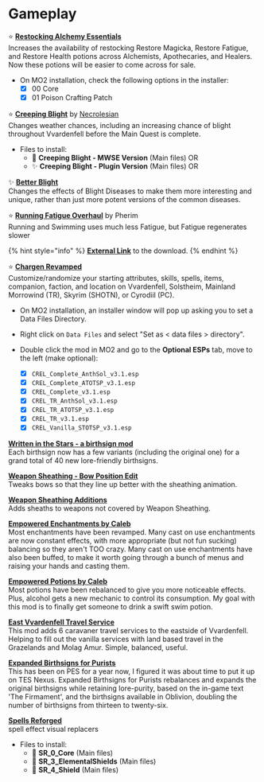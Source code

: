 # Gameplay

⭐ [**Restocking Alchemy Essentials**](https://www.nexusmods.com/morrowind/mods/49232)\
Increases the availability of restocking Restore Magicka, Restore Fatigue, and Restore Health potions across Alchemists, Apothecaries, and Healers. Now these potions will be easier to come across for sale.

* On MO2 installation, check the following options in the installer:
  * [x] 00 Core
  * [x] 01 Poison Crafting Patch

⭐ [**Creeping Blight**](https://www.nexusmods.com/morrowind/mods/47904) by [Necrolesian](https://www.nexusmods.com/morrowind/users/70336838)\
Changes weather chances, including an increasing chance of blight throughout Vvardenfell before the Main Quest is complete.

* Files to install:
  * 📃 **Creeping Blight - MWSE Version** (Main files)  OR
  * ✨ **Creeping Blight - Plugin Version** (Main files)  OR

✨ [**Better Blight**](https://www.nexusmods.com/morrowind/mods/48395)\
Changes the effects of Blight Diseases to make them more interesting and unique, rather than just more potent versions of the common diseases.

⭐ [**Running Fatigue Overhaul**](https://github.com/rfuzzo/MorrowindPlusPlus/blob/main/assets/RunningFatigue_Overhaul_Beta.7z) by Pherim\
Running and Swimming uses much less Fatigue, but Fatigue regenerates slower

{% hint style="info" %}
[**External Link**](https://github.com/rfuzzo/MorrowindPlusPlus/raw/main/assets/RunningFatigue_Overhaul_Beta.7z) to the download.
{% endhint %}

⭐ [**Chargen Revamped**](https://www.nexusmods.com/morrowind/mods/44615)\
Customize/randomize your starting attributes, skills, spells, items, companion, faction, and location on Vvardenfell, Solstheim, Mainland Morrowind (TR), Skyrim (SHOTN), or Cyrodiil (PC).

* On MO2 installation, an installer window will pop up asking you to set a Data Files Directory.
* Right click on `Data Files` and select "Set as < data files > directory".

* Double click the mod in MO2 and go to the **Optional ESPs** tab, move to the left (make optional):
  * [x] `CREL_Complete_AnthSol_v3.1.esp`
  * [x] `CREL_Complete_ATOTSP_v3.1.esp`
  * [x] `CREL_Complete_v3.1.esp`
  * [x] `CREL_TR_AnthSol_v3.1.esp`
  * [x] `CREL_TR_ATOTSP_v3.1.esp`
  * [x] `CREL_TR_v3.1.esp`
  * [x] `CREL_Vanilla_STOTSP_v3.1.esp`

[**Written in the Stars - a birthsign mod**](https://www.nexusmods.com/morrowind/mods/50378)\
Each birthsign now has a few variants (including the original one) for a grand total of 40 new lore-friendly birthsigns.

[**Weapon Sheathing - Bow Position Edit**](https://www.nexusmods.com/morrowind/mods/48473)\
Tweaks bows so that they line up better with the sheathing animation.

[**Weapon Sheathing Additions**](https://www.nexusmods.com/morrowind/mods/49616)\
Adds sheaths to weapons not covered by Weapon Sheathing.

[**Empowered Enchantments by Caleb**](https://www.nexusmods.com/morrowind/mods/53881)\
Most enchantments have been revamped. Many cast on use enchantments are now constant effects, with more appropriate (but not fun sucking) balancing so they aren't TOO crazy. Many cast on use enchantments have also been buffed, to make it worth going through a bunch of menus and raising your hands and casting them.

[**Empowered Potions by Caleb**](https://www.nexusmods.com/morrowind/mods/53879)\
Most potions have been rebalanced to give you more noticeable effects. Plus, alcohol gets a new mechanic to control its consumption. My goal with this mod is to finally get someone to drink a swift swim potion.

[**East Vvardenfell Travel Service**](https://www.nexusmods.com/morrowind/mods/50126)\
This mod adds 6 caravaner travel services to the eastside of Vvardenfell. Helping to fill out the vanilla services with land based travel in the Grazelands and Molag Amur. Simple, balanced, useful.

[**Expanded Birthsigns for Purists**](https://www.nexusmods.com/morrowind/mods/18016)\
This has been on PES for a year now, I figured it was about time to put it up on TES Nexus. Expanded Birthsigns for Purists rebalances and expands the original birthsigns while retaining lore-purity, based on the in-game text \'The Firmament\', and the birthsigns available in Oblivion, doubling the number of birthsigns from thirteen to twenty-six.

[**Spells Reforged**](https://www.nexusmods.com/morrowind/mods/18016)\
spell effect visual replacers

* Files to install:
  * 📃 **SR_0_Core** (Main files)  
  * 📃 **SR_3_ElementalShields** (Main files)  
  * 📃 **SR_4_Shield** (Main files)  
